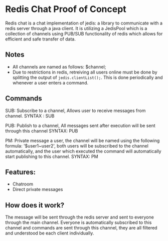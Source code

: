 # Redis Chat Proof of Concept

Redis chat is a chat implementation of jedis: a library to communicate with a redis server through a java client. It is utilizing a JedisPool which is a collection of channels using PUB/SUB functionality of redis which allows for efficient and safe transfer of data.

## Notes
- All channels are named as follows: $channel;
- Due to restrictions in redis, retreiving all users online must be done by splitting the output of `jedis.clientList();`. This is done periodically and whenever a user enters a command.


## Commands
SUB: Subscribe to a channel, Allows user to receive messages from channel.
	SYNTAX : SUB <channel>

PUB: Publish to a channel, All messages sent after execution will be sent through this channel 
	SYNTAX: PUB <channel>

PM: Private message a user, the channel will be named using the following formula: '$user1~user2', both users will be subscribed to the channel automatically, and the user which executed the command will automatically start publishing to this channel.
	SYNTAX: PM <user>

## Features: 
- Chatroom
- Direct private messages 

## How does it work?
The message will be sent through the redis server and sent to everyone through the main channel. Everyone is automatically subscribed to this channel and commands are sent through this channel, they are all filtered and understood be each client individually.
